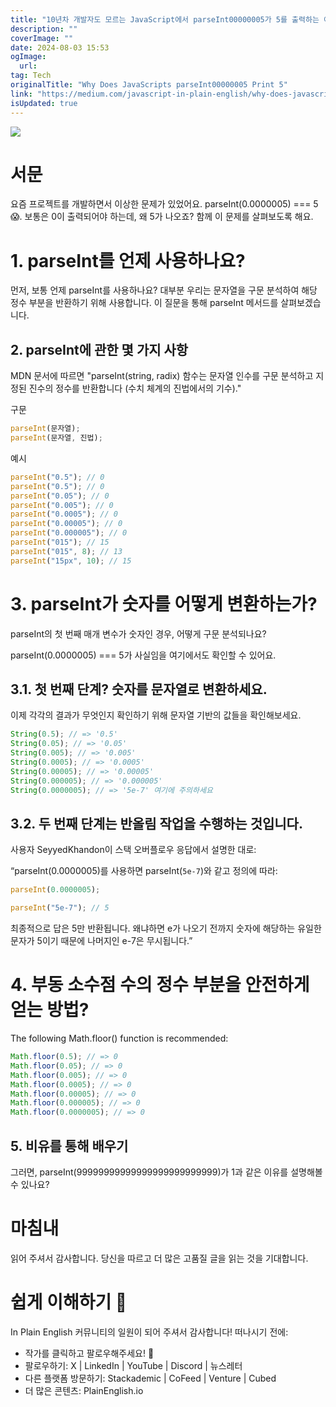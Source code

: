```yaml
---
title: "10년차 개발자도 모르는 JavaScript에서 parseInt00000005가 5를 출력하는 이유"
description: ""
coverImage: ""
date: 2024-08-03 15:53
ogImage: 
  url: 
tag: Tech
originalTitle: "Why Does JavaScripts parseInt00000005 Print 5"
link: "https://medium.com/javascript-in-plain-english/why-does-javascripts-parseint-0-0000005-print-5-1d63c8e937c5"
isUpdated: true
---
```






<img src="/assets/img/WhyDoesJavaScriptsparseInt00000005Print5_0.png" />

# 서문

요즘 프로젝트를 개발하면서 이상한 문제가 있었어요. parseInt(0.0000005) === 5 😱. 보통은 0이 출력되어야 하는데, 왜 5가 나오죠? 함께 이 문제를 살펴보도록 해요.

# 1. parseInt를 언제 사용하나요?

<div class="content-ad"></div>

먼저, 보통 언제 parseInt를 사용하나요? 대부분 우리는 문자열을 구문 분석하여 해당 정수 부분을 반환하기 위해 사용합니다. 이 질문을 통해 parseInt 메서드를 살펴보겠습니다.

## 2. parseInt에 관한 몇 가지 사항

MDN 문서에 따르면 "parseInt(string, radix) 함수는 문자열 인수를 구문 분석하고 지정된 진수의 정수를 반환합니다 (수치 체계의 진법에서의 기수)."

구문

<div class="content-ad"></div>

```js
parseInt(문자열);
parseInt(문자열, 진법);
```

예시

```js
parseInt("0.5"); // 0
parseInt("0.5"); // 0
parseInt("0.05"); // 0
parseInt("0.005"); // 0
parseInt("0.0005"); // 0
parseInt("0.00005"); // 0
parseInt("0.000005"); // 0
parseInt("015"); // 15
parseInt("015", 8); // 13
parseInt("15px", 10); // 15
```

# 3. parseInt가 숫자를 어떻게 변환하는가?

<div class="content-ad"></div>

parseInt의 첫 번째 매개 변수가 숫자인 경우, 어떻게 구문 분석되나요?

parseInt(0.0000005) === 5가 사실임을 여기에서도 확인할 수 있어요.

## 3.1. 첫 번째 단계? 숫자를 문자열로 변환하세요.

이제 각각의 결과가 무엇인지 확인하기 위해 문자열 기반의 값들을 확인해보세요.

<div class="content-ad"></div>

```js
String(0.5); // => '0.5'
String(0.05); // => '0.05'
String(0.005); // => '0.005'
String(0.0005); // => '0.0005'
String(0.00005); // => '0.00005'
String(0.000005); // => '0.000005'
String(0.0000005); // => '5e-7' 여기에 주의하세요
```

## 3.2. 두 번째 단계는 반올림 작업을 수행하는 것입니다.

사용자 SeyyedKhandon이 스택 오버플로우 응답에서 설명한 대로:

“parseInt(0.0000005)를 사용하면 parseInt(`5e-7`)와 같고 정의에 따라:

<div class="content-ad"></div>

```js
parseInt(0.0000005);
```

```js
parseInt("5e-7"); // 5
```

최종적으로 답은 5만 반환됩니다. 왜냐하면 e가 나오기 전까지 숫자에 해당하는 유일한 문자가 5이기 때문에 나머지인 e-7은 무시됩니다.”

# 4. 부동 소수점 수의 정수 부분을 안전하게 얻는 방법?

<div class="content-ad"></div>

The following Math.floor() function is recommended:

```js
Math.floor(0.5); // => 0
Math.floor(0.05); // => 0
Math.floor(0.005); // => 0
Math.floor(0.0005); // => 0
Math.floor(0.00005); // => 0
Math.floor(0.000005); // => 0
Math.floor(0.0000005); // => 0
```

## 5. 비유를 통해 배우기

그러면, parseInt(99999999999999999999999999)가 1과 같은 이유를 설명해볼 수 있나요?

<div class="content-ad"></div>

# 마침내

읽어 주셔서 감사합니다. 당신을 따르고 더 많은 고품질 글을 읽는 것을 기대합니다.

# 쉽게 이해하기 🚀

In Plain English 커뮤니티의 일원이 되어 주셔서 감사합니다! 떠나시기 전에:

<div class="content-ad"></div>

- 작가를 클릭하고 팔로우해주세요! 👏
- 팔로우하기: X | LinkedIn | YouTube | Discord | 뉴스레터
- 다른 플랫폼 방문하기: Stackademic | CoFeed | Venture | Cubed
- 더 많은 콘텐츠: PlainEnglish.io
